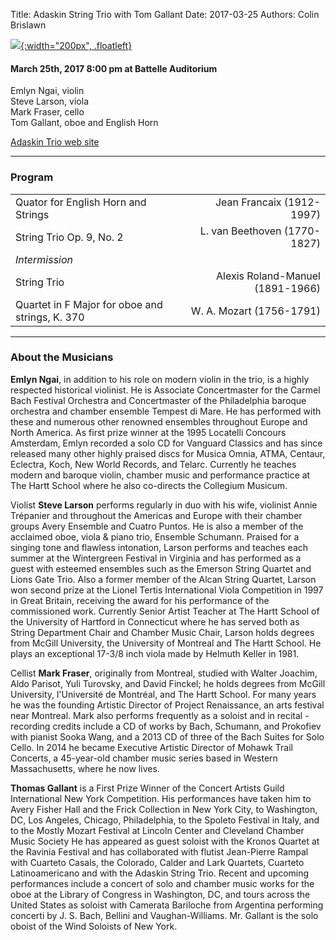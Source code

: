 Title: Adaskin String Trio with Tom Gallant
Date: 2017-03-25
Authors: Colin Brislawn

<style>
#banner {
	background-image: url("./images/2016-2017/adaskin-trio-with-tom-gallant-large.jpg");
	height: 700px;
}
#banner div {
	display: none;
}
@media (max-width: 768px) {
	#banner {
		height: 300px;
	}
}
@media (min-width: 1930px) {
	#banner {
		height: 80%;
	}
}
</style>

[![ ]({filename}/images/2016-2017/adaskin-trio-with-tom-gallant400.jpg){:width="200px", .floatleft}]({filename}./AdaskinTrio.md)

#### March 25th, 2017 8:00 pm at Battelle Auditorium

Emlyn Ngai, violin <br>
Steve Larson, viola <br>
Mark Fraser, cello <br>
Tom Gallant, oboe and English Horn


[Adaskin Trio web site](http://www.adaskinstringtrio.com/)

---

### Program

|                                                 |                                  |
|-------------------------------------------------|---------------------------------:|
| Quator for English Horn and Strings             | Jean Francaix (1912-1997)        |
| String Trio Op. 9, No. 2                        | L. van Beethoven (1770-1827)     |
| _Intermission_                                                                     |
| String Trio                                     | Alexis Roland-Manuel (1891-1966) |
| Quartet in F Major for oboe and strings, K. 370 | W. A. Mozart (1756-1791)         |


---

### About the Musicians

**Emlyn Ngai**, in addition to his role on modern violin in the trio, is a highly respected historical
violinist. He is Associate Concertmaster for the Carmel Bach Festival Orchestra and Concertmaster of the
Philadelphia baroque orchestra and chamber ensemble Tempest di Mare. He has performed with these
and numerous other renowned ensembles throughout Europe and North America. As first prize winner at
the 1995 Locatelli Concours Amsterdam, Emlyn recorded a solo CD for Vanguard Classics and has since
released many other highly praised discs for Musica Omnia, ATMA, Centaur, Eclectra, Koch, New World
Records, and Telarc. Currently he teaches modern and baroque violin, chamber music and performance
practice at The Hartt School where he also co-directs the Collegium Musicum.

Violist **Steve Larson** performs regularly in duo with his wife, violinist Annie Trépanier and
throughout the Americas and Europe with their chamber groups Avery Ensemble and Cuatro Puntos. He
is also a member of the acclaimed oboe, viola & piano trio, Ensemble Schumann. Praised for a singing
tone and flawless intonation, Larson performs and teaches each summer at the Wintergreen Festival in
Virginia and has performed as a guest with esteemed ensembles such as the Emerson String Quartet
and Lions Gate Trio. Also a former member of the Alcan String Quartet, Larson won second prize at the
Lionel Tertis International Viola Competition in 1997 in Great Britain, receiving the award for his
performance of the commissioned work. Currently Senior Artist Teacher at The Hartt School of the
University of Hartford in Connecticut where he has served both as String Department Chair and Chamber
Music Chair, Larson holds degrees from McGill University, the University of Montreal and The Hartt
School. He plays an exceptional 17-3/8 inch viola made by Helmuth Keller in 1981.

Cellist **Mark Fraser**, originally from Montreal, studied with Walter Joachim, Aldo Parisot, Yuli
Turovsky, and David Finckel; he holds degrees from McGill University, l'Université de Montréal, and The
Hartt School. For many years he was the founding Artistic Director of Project Renaissance, an arts
festival near Montreal. Mark also performs frequently as a soloist and in recital - recording credits include
a CD of works by Bach, Schumann, and Prokofiev with pianist Sooka Wang, and a 2013 CD of three of
the Bach Suites for Solo Cello. In 2014 he became Executive Artistic Director of Mohawk Trail Concerts, a
45-year-old chamber music series based in Western Massachusetts, where he now lives.

**Thomas Gallant** is a First Prize Winner of the Concert Artists Guild International New York
Competition.  His performances have taken him to Avery Fisher Hall and the Frick Collection in
New York City, to Washington, DC, Los Angeles, Chicago, Philadelphia, to the Spoleto Festival
in Italy, and to the Mostly Mozart Festival at Lincoln Center and Cleveland Chamber Music
Society  He has appeared as guest soloist with the Kronos Quartet at the Ravinia Festival and has
collaborated with flutist Jean-Pierre Rampal with Cuarteto Casals, the Colorado, Calder and Lark
Quartets, Cuarteto Latinoamericano and with the Adaskin String Trio.  Recent and upcoming
performances include a concert of solo and chamber music works for the oboe at the Library of
Congress in Washington, DC, and tours across the United States as soloist with Camerata
Bariloche from Argentina performing concerti by J. S. Bach, Bellini and Vaughan-Williams. 
Mr. Gallant is the solo oboist of the Wind Soloists of New York.
